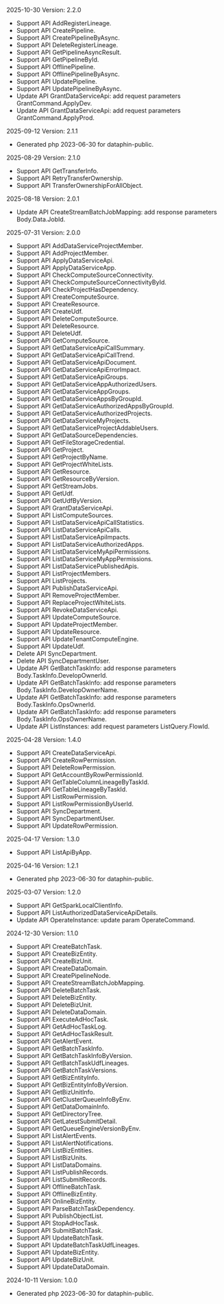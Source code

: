 2025-10-30 Version: 2.2.0
- Support API AddRegisterLineage.
- Support API CreatePipeline.
- Support API CreatePipelineByAsync.
- Support API DeleteRegisterLineage.
- Support API GetPipelineAsyncResult.
- Support API GetPipelineById.
- Support API OfflinePipeline.
- Support API OfflinePipelineByAsync.
- Support API UpdatePipeline.
- Support API UpdatePipelineByAsync.
- Update API GrantDataServiceApi: add request parameters GrantCommand.ApplyDev.
- Update API GrantDataServiceApi: add request parameters GrantCommand.ApplyProd.


2025-09-12 Version: 2.1.1
- Generated php 2023-06-30 for dataphin-public.

2025-08-29 Version: 2.1.0
- Support API GetTransferInfo.
- Support API RetryTransferOwnership.
- Support API TransferOwnershipForAllObject.


2025-08-18 Version: 2.0.1
- Update API CreateStreamBatchJobMapping: add response parameters Body.Data.JobId.


2025-07-31 Version: 2.0.0
- Support API AddDataServiceProjectMember.
- Support API AddProjectMember.
- Support API ApplyDataServiceApi.
- Support API ApplyDataServiceApp.
- Support API CheckComputeSourceConnectivity.
- Support API CheckComputeSourceConnectivityById.
- Support API CheckProjectHasDependency.
- Support API CreateComputeSource.
- Support API CreateResource.
- Support API CreateUdf.
- Support API DeleteComputeSource.
- Support API DeleteResource.
- Support API DeleteUdf.
- Support API GetComputeSource.
- Support API GetDataServiceApiCallSummary.
- Support API GetDataServiceApiCallTrend.
- Support API GetDataServiceApiDocument.
- Support API GetDataServiceApiErrorImpact.
- Support API GetDataServiceApiGroups.
- Support API GetDataServiceAppAuthorizedUsers.
- Support API GetDataServiceAppGroups.
- Support API GetDataServiceAppsByGroupId.
- Support API GetDataServiceAuthorizedAppsByGroupId.
- Support API GetDataServiceAuthorizedProjects.
- Support API GetDataServiceMyProjects.
- Support API GetDataServiceProjectAddableUsers.
- Support API GetDataSourceDependencies.
- Support API GetFileStorageCredential.
- Support API GetProject.
- Support API GetProjectByName.
- Support API GetProjectWhiteLists.
- Support API GetResource.
- Support API GetResourceByVersion.
- Support API GetStreamJobs.
- Support API GetUdf.
- Support API GetUdfByVersion.
- Support API GrantDataServiceApi.
- Support API ListComputeSources.
- Support API ListDataServiceApiCallStatistics.
- Support API ListDataServiceApiCalls.
- Support API ListDataServiceApiImpacts.
- Support API ListDataServiceAuthorizedApps.
- Support API ListDataServiceMyApiPermissions.
- Support API ListDataServiceMyAppPermissions.
- Support API ListDataServicePublishedApis.
- Support API ListProjectMembers.
- Support API ListProjects.
- Support API PublishDataServiceApi.
- Support API RemoveProjectMember.
- Support API ReplaceProjectWhiteLists.
- Support API RevokeDataServiceApi.
- Support API UpdateComputeSource.
- Support API UpdateProjectMember.
- Support API UpdateResource.
- Support API UpdateTenantComputeEngine.
- Support API UpdateUdf.
- Delete API SyncDepartment.
- Delete API SyncDepartmentUser.
- Update API GetBatchTaskInfo: add response parameters Body.TaskInfo.DevelopOwnerId.
- Update API GetBatchTaskInfo: add response parameters Body.TaskInfo.DevelopOwnerName.
- Update API GetBatchTaskInfo: add response parameters Body.TaskInfo.OpsOwnerId.
- Update API GetBatchTaskInfo: add response parameters Body.TaskInfo.OpsOwnerName.
- Update API ListInstances: add request parameters ListQuery.FlowId.


2025-04-28 Version: 1.4.0
- Support API CreateDataServiceApi.
- Support API CreateRowPermission.
- Support API DeleteRowPermission.
- Support API GetAccountByRowPermissionId.
- Support API GetTableColumnLineageByTaskId.
- Support API GetTableLineageByTaskId.
- Support API ListRowPermission.
- Support API ListRowPermissionByUserId.
- Support API SyncDepartment.
- Support API SyncDepartmentUser.
- Support API UpdateRowPermission.


2025-04-17 Version: 1.3.0
- Support API ListApiByApp.


2025-04-16 Version: 1.2.1
- Generated php 2023-06-30 for dataphin-public.

2025-03-07 Version: 1.2.0
- Support API GetSparkLocalClientInfo.
- Support API ListAuthorizedDataServiceApiDetails.
- Update API OperateInstance: update param OperateCommand.


2024-12-30 Version: 1.1.0
- Support API CreateBatchTask.
- Support API CreateBizEntity.
- Support API CreateBizUnit.
- Support API CreateDataDomain.
- Support API CreatePipelineNode.
- Support API CreateStreamBatchJobMapping.
- Support API DeleteBatchTask.
- Support API DeleteBizEntity.
- Support API DeleteBizUnit.
- Support API DeleteDataDomain.
- Support API ExecuteAdHocTask.
- Support API GetAdHocTaskLog.
- Support API GetAdHocTaskResult.
- Support API GetAlertEvent.
- Support API GetBatchTaskInfo.
- Support API GetBatchTaskInfoByVersion.
- Support API GetBatchTaskUdfLineages.
- Support API GetBatchTaskVersions.
- Support API GetBizEntityInfo.
- Support API GetBizEntityInfoByVersion.
- Support API GetBizUnitInfo.
- Support API GetClusterQueueInfoByEnv.
- Support API GetDataDomainInfo.
- Support API GetDirectoryTree.
- Support API GetLatestSubmitDetail.
- Support API GetQueueEngineVersionByEnv.
- Support API ListAlertEvents.
- Support API ListAlertNotifications.
- Support API ListBizEntities.
- Support API ListBizUnits.
- Support API ListDataDomains.
- Support API ListPublishRecords.
- Support API ListSubmitRecords.
- Support API OfflineBatchTask.
- Support API OfflineBizEntity.
- Support API OnlineBizEntity.
- Support API ParseBatchTaskDependency.
- Support API PublishObjectList.
- Support API StopAdHocTask.
- Support API SubmitBatchTask.
- Support API UpdateBatchTask.
- Support API UpdateBatchTaskUdfLineages.
- Support API UpdateBizEntity.
- Support API UpdateBizUnit.
- Support API UpdateDataDomain.


2024-10-11 Version: 1.0.0
- Generated php 2023-06-30 for dataphin-public.

